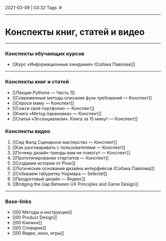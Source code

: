 2021-03-09 | 03:32
Tags: #
___

# Конспекты книг, статей и видео

---
### Конспекты обучающих курсов
- [[Курс «Информационные ожидания» (Собака Павлова)]]

___
### Конспекты книг и статей
- [[Лекции Pythone — Часть 1]]
- [[Современные методы описания функ.требований — Конспект]]
- [[Спроси маму — Конспект]]
- [[Сожги своё портфолио — Конспект]]
- [[Книга «Метод параноика» — Конспект]]
- [[Статья «Эссенциализм». Книга за 15 минут — Конспект]]

### Конспекты видео
1. [[Сид Филд Сценарное мастерство — Конспект]]
2. [[Как разговаривать с пользователями  — Конспект]]
3. [[Почему дизайн-тренды вам не помогут — Конспект]]
4. [[Прототипирование стартапов — Конспект]]
5. [[Создании истории от Pixar]]
6. [[Логические основания дизайна интерфейсов (Собака Павлова)]]
7. [[Собираем табуретку Нормара — Selectel]]
8. [[Продуктовый дизайн — Яндекс]]
9. [[Bridging the Gap Between UX Principles and Game Design]]

___
### Base-links
- [[00 Методы и инструкции]]
- [[00 Product Design]]
- [[00 Книжки]]
- [[00 Словарик]]
- [[00 Видео, кино, игры]]
